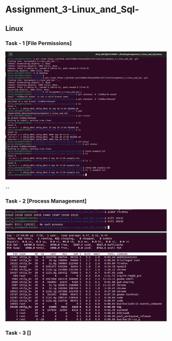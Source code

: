 # Assignment_3-Linux_and_Sql-

## Linux 

### Task - 1 [File Permissions]

![alt text](Linux/screenshots/Task-1.png)

--

### Task - 2 [Process Management]

![alt text](Linux/screenshots/Task-2.1.png)
![alt text](Linux/screenshots/Task-2.2.png)

### Task - 3 []
